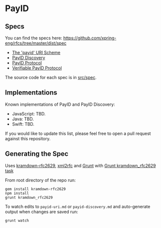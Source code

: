 # PayID

## Specs

You can find the specs here: https://github.com/xpring-eng/rfcs/tree/master/dist/spec

* [The 'payid' URI Scheme](https://github.com/xpring-eng/rfcs/blob/master/dist/spec/payid-uri.txt)
* [PayID Discovery](https://github.com/xpring-eng/rfcs/blob/master/dist/spec/payid-discovery.txt)
* [PayID Protocol](https://github.com/payid-org/rfcs/blob/master/dist/spec/payid-protocol.txt)
* [Verifiable PayID Protocol](https://github.com/payid-org/rfcs/blob/master/dist/spec/verifiable-payid-protocol.txt)

The source code for each spec is in [src/spec](https://github.com/xpring-eng/rfcs/tree/master/src/spec).

## Implementations

Known implementations of PayID and PayID Discovery:

* JavaScript: TBD.
* Java: TBD.
* Swift: TBD.

If you would like to update this list, please feel free to open a pull request against this repository.

## Generating the Spec

Uses [kramdown-rfc2629](https://github.com/cabo/kramdown-rfc2629/), [xml2rfc](http://xml2rfc.ietf.org/) and [Grunt](http://gruntjs.com/) with [Grunt kramdown_rfc2629 task](https://github.com/hildjj/grunt-kramdown-rfc2629/)

From root directory of the repo run:

    gem install kramdown-rfc2629
    npm install
    grunt kramdown_rfc2629

To watch edits to `payid-uri.md` or `payid-discovery.md` and auto-generate output when changes are saved run:

    grunt watch

